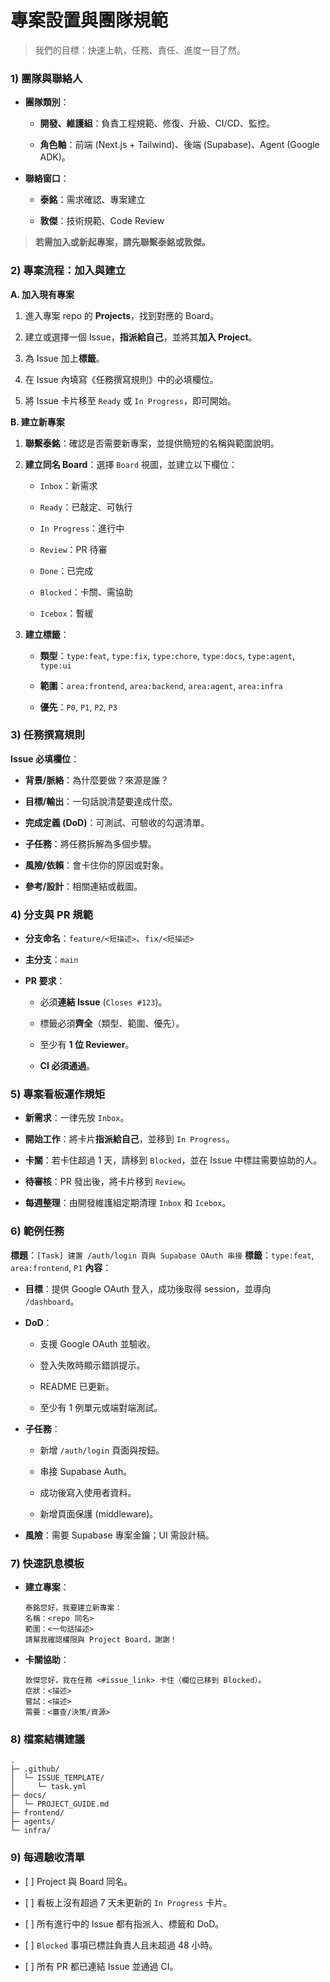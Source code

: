 # 專案設置與團隊規範

> 我們的目標：快速上軌，任務、責任、進度一目了然。

### **1) 團隊與聯絡人**

* **團隊類別**：

  * **開發、維護組**：負責工程規範、修復、升級、CI/CD、監控。

  * **角色軸**：前端 (Next.js + Tailwind)、後端 (Supabase)、Agent (Google ADK)。

* **聯絡窗口**：

  * **泰銘**：需求確認、專案建立

  * **敦傑**：技術規範、Code Review

> **若需加入或新起專案，請先聯繫泰銘或敦傑。**

### **2) 專案流程：加入與建立**

**A. 加入現有專案**

1. 進入專案 repo 的 **Projects**，找到對應的 Board。

2. 建立或選擇一個 Issue，**指派給自己**，並將其**加入 Project**。

3. 為 Issue 加上**標籤**。

4. 在 Issue 內填寫《任務撰寫規則》中的必填欄位。

5. 將 Issue 卡片移至 `Ready` 或 `In Progress`，即可開始。

**B. 建立新專案**

1. **聯繫泰銘**：確認是否需要新專案，並提供簡短的名稱與範圍說明。

2. **建立同名 Board**：選擇 `Board` 視圖，並建立以下欄位：

   * `Inbox`：新需求

   * `Ready`：已敲定、可執行

   * `In Progress`：進行中

   * `Review`：PR 待審

   * `Done`：已完成

   * `Blocked`：卡關、需協助

   * `Icebox`：暫緩

3. **建立標籤**：

   * **類型**：`type:feat`, `type:fix`, `type:chore`, `type:docs`, `type:agent`, `type:ui`

   * **範圍**：`area:frontend`, `area:backend`, `area:agent`, `area:infra`

   * **優先**：`P0`, `P1`, `P2`, `P3`

### **3) 任務撰寫規則**

**Issue 必填欄位**：

* **背景/脈絡**：為什麼要做？來源是誰？

* **目標/輸出**：一句話說清楚要達成什麼。

* **完成定義 (DoD)**：可測試、可驗收的勾選清單。

* **子任務**：將任務拆解為多個步驟。

* **風險/依賴**：會卡住你的原因或對象。

* **參考/設計**：相關連結或截圖。

### **4) 分支與 PR 規範**

* **分支命名**：`feature/<短描述>`、`fix/<短描述>`

* **主分支**：`main`

* **PR 要求**：

  * 必須**連結 Issue** (`Closes #123`)。

  * 標籤必須**齊全**（類型、範圍、優先）。

  * 至少有 **1 位 Reviewer**。

  * **CI 必須通過**。

### **5) 專案看板運作規矩**

* **新需求**：一律先放 `Inbox`。

* **開始工作**：將卡片**指派給自己**，並移到 `In Progress`。

* **卡關**：若卡住超過 1 天，請移到 `Blocked`，並在 Issue 中標註需要協助的人。

* **待審核**：PR 發出後，將卡片移到 `Review`。

* **每週整理**：由開發維護組定期清理 `Inbox` 和 `Icebox`。

### **6) 範例任務**

**標題**：`[Task] 建置 /auth/login 頁與 Supabase OAuth 串接`
**標籤**：`type:feat`, `area:frontend`, `P1`
**內容**：

* **目標**：提供 Google OAuth 登入，成功後取得 session，並導向 `/dashboard`。

* **DoD**：

  * 支援 Google OAuth 並驗收。

  * 登入失敗時顯示錯誤提示。

  * README 已更新。

  * 至少有 1 例單元或端對端測試。

* **子任務**：

  * 新增 `/auth/login` 頁面與按鈕。

  * 串接 Supabase Auth。

  * 成功後寫入使用者資料。

  * 新增頁面保護 (middleware)。

* **風險**：需要 Supabase 專案金鑰；UI 需設計稿。

### **7) 快速訊息模板**

* **建立專案**：

  ```
  泰銘您好，我要建立新專案：
  名稱：<repo 同名>
  範圍：<一句話描述>
  請幫我確認權限與 Project Board，謝謝！
  
  ```

* **卡關協助**：

  ```
  敦傑您好，我在任務 <#issue_link> 卡住（欄位已移到 Blocked）。
  症狀：<描述>
  嘗試：<描述>
  需要：<審查/決策/資源>
  
  ```

### **8) 檔案結構建議**

```
.
├─ .github/
│  └─ ISSUE_TEMPLATE/
│     └─ task.yml
├─ docs/
│  └─ PROJECT_GUIDE.md
├─ frontend/
├─ agents/
└─ infra/

```

### **9) 每週驗收清單**

* \[ \] Project 與 Board 同名。

* \[ \] 看板上沒有超過 7 天未更新的 `In Progress` 卡片。

* \[ \] 所有進行中的 Issue 都有指派人、標籤和 DoD。

* \[ \] `Blocked` 事項已標註負責人且未超過 48 小時。

* \[ \] 所有 PR 都已連結 Issue 並通過 CI。
